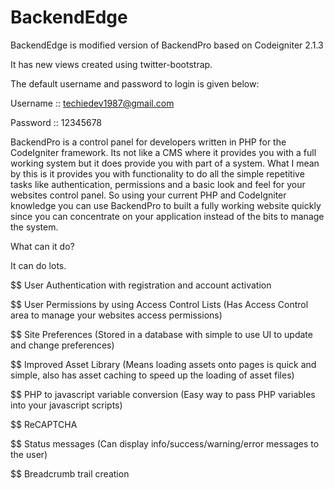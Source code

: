 BackendEdge
===========

BackendEdge is modified version of BackendPro based on Codeigniter 2.1.3

It has new views created using twitter-bootstrap.

The default username and password to login is given below:

Username :: techiedev1987@gmail.com

Password :: 12345678


BackendPro is a control panel for developers written in PHP for the CodeIgniter framework. Its not like a CMS where it provides you with a full working system but it does provide you with part of a system. What I mean by this is it provides you with functionality to do all the simple repetitive tasks like authentication, permissions and a basic look and feel for your websites control panel. So using your current PHP and CodeIgniter knowledge you can use BackendPro to built a fully working website quickly since you can concentrate on your application instead of the bits to manage the system.

What can it do?

It can do lots.


$$ User Authentication with registration and account activation

$$ User Permissions by using Access Control Lists (Has Access Control area to manage your websites access permissions)

$$ Site Preferences (Stored in a database with simple to use UI to update and change preferences)

$$ Improved Asset Library (Means loading assets onto pages is quick and simple,
   also has asset caching to speed up the loading of asset files)

$$ PHP to javascript variable conversion (Easy way to pass PHP variables into your javascript scripts)

$$ ReCAPTCHA

$$ Status messages (Can display info/success/warning/error messages to the user)

$$ Breadcrumb trail creation
